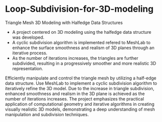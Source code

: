 # Loop-Subdivision-for-3D-modeling

Triangle Mesh 3D Modeling with Halfedge Data Structures


            
- A project centered on 3D modeling using the halfedge data structure was developed. 
- A cyclic subdivision algorithm is implemented refered to MeshLab to enhance the surface smoothness and realism of 3D planes through an iterative process.
- As the number of iterations increases, the triangles are further subdivided, resulting in a progressively smoother and more realistic 3D representation.



Efficiently manipulate and control the triangle mesh by utilizing a half-edge data structure.
Use MeshLab to implement a cyclic subdivision algorithm to iteratively refine the 3D model.
Due to the increase in triangle subdivision, enhanced smoothness and realism in the 3D plane is achieved as the number of iterations increases.
The project emphasizes the practical application of computational geometry and iterative algorithms in creating visually realistic 3D models, 
demonstrating a deep understanding of mesh manipulation and subdivision techniques.

